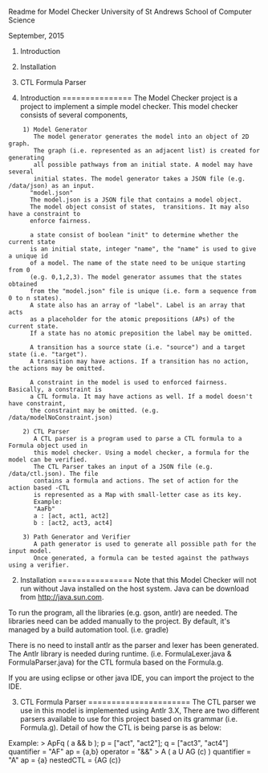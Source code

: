 Readme for Model Checker 
University of St Andrews
School of Computer Science

September, 2015

1. Introduction
2. Installation
3. CTL Formula Parser

1. Introduction
===============
The Model Checker project is a project to implement a simple model checker.
This model checker consists of several components, 
```
	1) Model Generator 
	   The model generator generates the model into an object of 2D graph. 
	   The graph (i.e. represented as an adjacent list) is created for generating
	   all possible pathways from an initial state. A model may have several
	   initial states. The model generator takes a JSON file (e.g. /data/json) as an input. 
	  "model.json"
	  The model.json is a JSON file that contains a model object. 
	  The model object consist of states,  transitions. It may also have a constraint to 
	  enforce fairness.
	  
	  a state consist of boolean "init" to determine whether the current state
	  is an initial state, integer "name", the "name" is used to give a unique id
	  of a model. The name of the state need to be unique starting from 0
	  (e.g. 0,1,2,3). The model generator assumes that the states obtained
	  from the "model.json" file is unique (i.e. form a sequence from 0 to n states).
	  A state also has an array of "label". Label is an array that acts 
	  as a placeholder for the atomic prepositions (APs) of the current state. 
	  If a state has no atomic preposition the label may be omitted.
	 
	  A transition has a source state (i.e. "source") and a target state (i.e. "target"). 
	  A transition may have actions. If a transition has no action, the actions may be omitted.
	  
	  A constraint in the model is used to enforced fairness. Basically, a constraint is
	  a CTL formula. It may have actions as well. If a model doesn't have constraint, 
	  the constraint may be omitted. (e.g. /data/modelNoConstraint.json)
	  
	2) CTL Parser
	   A CTL parser is a program used to parse a CTL formula to a Formula object used in 
	   this model checker. Using a model checker, a formula for the model can be verified.
	   The CTL Parser takes an input of a JSON file (e.g. /data/ctl.json). The file 
	   contains a formula and actions. The set of action for the action based -CTL 
	   is represented as a Map with small-letter case as its key. 
	   Example:
	   "AaFb"
	   a : [act, act1, act2]
	   b : [act2, act3, act4]
	   
	3) Path Generator and Verifier
	   A path generator is used to generate all possible path for the input model. 
	   Once generated, a formula can be tested against the pathways using a verifier.  
```

2. Installation
================
Note that this Model Checker will not run without Java installed on the host
system. Java can be download from http://java.sun.com.

To run the program, all the libraries (e.g. gson, antlr) are needed. 
The libraries need can be added manually to the project. By default, it's managed 
by a build automation tool. (i.e. gradle)

There is no need to install antlr as the parser and lexer has been generated.
The Antlr library is needed during runtime. (i.e. FormulaLexer.java & FormulaParser.java)
for the CTL formula based on the Formula.g. 

If you are using eclipse or other java IDE, you can import the project to the IDE.
	  
3. CTL Formula Parser
======================
The CTL parser we use in this model is implemented using Antlr 3.X, 
There are two different parsers available to use for this project based on its grammar 
(i.e. Formula.g). Detail of how the CTL is being parse is as below:

Example:
	> ApFq ( a && b ); p = ["act", "act2"]; q = ["act3", "act4"]
		quantifier = "AF"
		ap = {a,b}
		operator = "&&"
	> A ( a U AG (c) )
		quantifier = "A"
		ap = {a}
		nestedCTL = {AG (c)}
